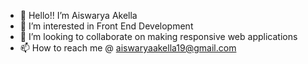 - 👋 Hello!! I’m Aiswarya Akella
- 👀 I’m interested in Front End Development
- 💞️ I’m looking to collaborate on making responsive web applications
- 📫 How to reach me @ aiswaryaakella19@gmail.com

<!---
AiswaryaAkella/AiswaryaAkella is a ✨ special ✨ repository because its `README.md` (this file) appears on your GitHub profile.
You can click the Preview link to take a look at your changes.
--->
